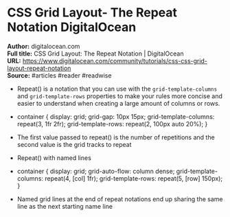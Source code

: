 # CSS Grid Layout- The Repeat Notation   DigitalOcean

**Author:** digitalocean.com  
**Full title:** CSS Grid Layout: The Repeat Notation | DigitalOcean  
**URL:** https://www.digitalocean.com/community/tutorials/css-css-grid-layout-repeat-notation  
**Source:** #articles #reader #readwise

- Repeat() is a notation that you can use with the `grid-template-columns` and `grid-template-rows` properties to make your rules more concise and easier to understand when creating a large amount of columns or rows. 
   
- container { display: grid; grid-gap: 10px 15px; grid-template-columns: repeat(3, 1fr 2fr); grid-template-rows: repeat(2, 100px auto 20%); } 
   
- The first value passed to repeat() is the number of repetitions and the second value is the grid tracks to repeat 
   
- Repeat() with named lines 
   
- container { display: grid; grid-auto-flow: column dense; grid-template-columns: repeat(4, [col] 1fr); grid-template-rows: repeat(5, [row] 150px); } 
   
- Named grid lines at the end of repeat notations end up sharing the same line as the next starting name line 
   
